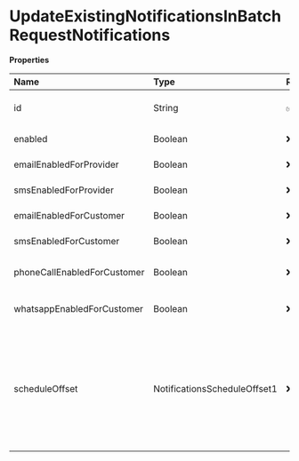 # UpdateExistingNotificationsInBatchRequestNotifications

**Properties**

| Name                        | Type                         | Required | Description                                                                                                                                                                                                                                                  |
| :-------------------------- | :--------------------------- | :------- | :----------------------------------------------------------------------------------------------------------------------------------------------------------------------------------------------------------------------------------------------------------- |
| id                          | String                       | ✅       | Unique identifier of the notification to be updated                                                                                                                                                                                                          |
| enabled                     | Boolean                      | ❌       | Enable/disable notification                                                                                                                                                                                                                                  |
| emailEnabledForProvider     | Boolean                      | ❌       | enable/disable the email sent to you                                                                                                                                                                                                                         |
| smsEnabledForProvider       | Boolean                      | ❌       | enable/disable the SMS sent to you                                                                                                                                                                                                                           |
| emailEnabledForCustomer     | Boolean                      | ❌       | enable/disable the email sent to your customer                                                                                                                                                                                                               |
| smsEnabledForCustomer       | Boolean                      | ❌       | enable/disable the SMS sent to your customer                                                                                                                                                                                                                 |
| phoneCallEnabledForCustomer | Boolean                      | ❌       | enable/disable voice notification sent to your customer                                                                                                                                                                                                      |
| whatsappEnabledForCustomer  | Boolean                      | ❌       | enable/disable WhatsApp messages for your customer                                                                                                                                                                                                           |
| scheduleOffset              | NotificationsScheduleOffset1 | ❌       | Specifies how many days before the due date the notification must be sent. For the `PAYMENT_DUEDATE_WARNING` event, the accepted values are: `0`, `5`, `10`, `15` and `30` For the `PAYMENT_OVERDUE` event, the accepted values are: `1`, `7`, `15` and `30` |

<!-- This file was generated by liblab | https://liblab.com/ -->
